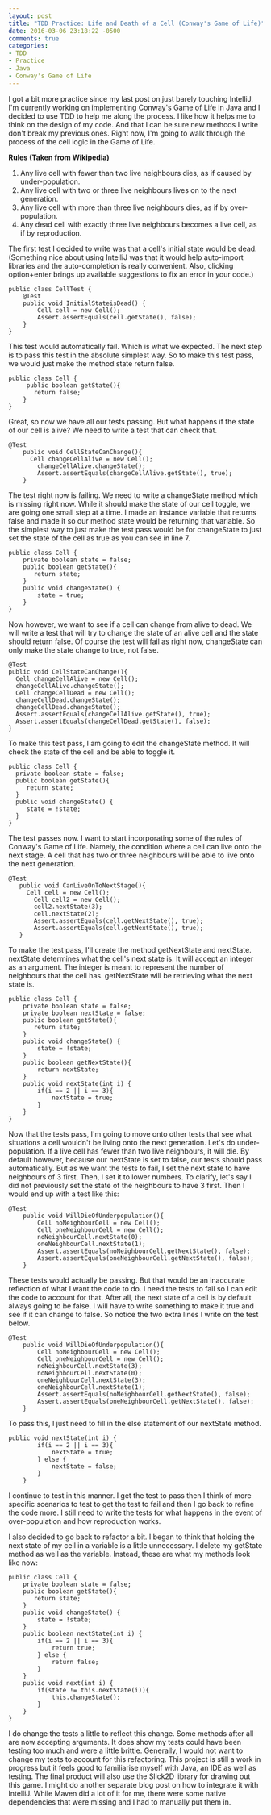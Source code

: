 ```yaml
---
layout: post
title: "TDD Practice: Life and Death of a Cell (Conway's Game of Life)"
date: 2016-03-06 23:18:22 -0500
comments: true
categories:
- TDD
- Practice
- Java
- Conway's Game of Life
---
```

I got a bit more practice since my last post on just barely touching IntelliJ. I'm currently working on implementing Conway's Game of Life in Java and I decided to use TDD to help me along the process. I like how it helps me to think on the design of my code. And that I can be sure new methods I write don't break my previous ones. Right now, I'm going to walk through the process of the cell logic in the Game of Life.

<strong>Rules (Taken from Wikipedia)</strong><br>
1) Any live cell with fewer than two live neighbours dies, as if caused by under-population.<br>
2) Any live cell with two or three live neighbours lives on to the next generation.<br>
3) Any live cell with more than three live neighbours dies, as if by over-population.<br>
4) Any dead cell with exactly three live neighbours becomes a live cell, as if by reproduction.

The first test I decided to write was that a cell's initial state would be dead. (Something nice about using IntelliJ was that it would help auto-import libraries and the auto-completion is really convenient. Also, clicking option+enter brings up available suggestions to fix an error in your code.)
```
public class CellTest {
    @Test
    public void InitialStateisDead() {
        Cell cell = new Cell();
        Assert.assertEquals(cell.getState(), false);
    }  
}
```
This test would automatically fail. Which is what we expected. The next step is to pass this test in the absolute simplest way. So to make this test pass, we would just make the method state return false.
```
public class Cell {
     public boolean getState(){
       return false;
    }
}
```
Great, so now we have all our tests passing. But what happens if the state of our cell is alive? We need to write a test that can check that.
```
@Test
    public void CellStateCanChange(){
      Cell changeCellAlive = new Cell();
        changeCellAlive.changeState();
        Assert.assertEquals(changeCellAlive.getState(), true);
    }
```
The test right now is failing. We need to write a changeState method which is missing right now. While it should make the state of our cell toggle, we are going one small step at a time. I made an instance variable that returns false and made it so our method state would be returning that variable. So the simplest way to just make the test pass would be for changeState to just set the state of the cell as true as you can see in line 7.
```
public class Cell {
    private boolean state = false;
    public boolean getState(){
       return state;
    }
    public void changeState() {
        state = true;
    }
}
```
Now however, we want to see if a cell can change from alive to dead. We will write a test that will try to change the state of an alive cell and the state should return false. Of course the test will fail as right now, changeState can only make the state change to true, not false.
```
@Test
public void CellStateCanChange(){
  Cell changeCellAlive = new Cell();
  changeCellAlive.changeState();
  Cell changeCellDead = new Cell();
  changeCellDead.changeState();
  changeCellDead.changeState();
  Assert.assertEquals(changeCellAlive.getState(), true);
  Assert.assertEquals(changeCellDead.getState(), false);
}
```
To make this test pass, I am going to edit the changeState method. It will check the state of the cell and be able to toggle it.
```
public class Cell {
  private boolean state = false;
  public boolean getState(){
     return state;
  }
  public void changeState() {
     state = !state;
  }
}
```
The test passes now. I want to start incorporating some of the rules of Conway's Game of Life. Namely, the condition where a cell can live onto the next stage. A cell that has two or three neighbours will be able to live onto the next generation.
```
@Test
   public void CanLiveOnToNextStage(){
     Cell cell = new Cell();
       Cell cell2 = new Cell();
       cell2.nextState(3);
       cell.nextState(2);
       Assert.assertEquals(cell.getNextState(), true);
       Assert.assertEquals(cell.getNextState(), true);
   }
```
To make the test pass, I'll create the method getNextState and nextState. nextState determines what the cell's next state is. It will accept an integer as an argument. The integer is meant to represent the number of neighbours that the cell has. getNextState will be retrieving what the next state is.
```
public class Cell {
    private boolean state = false;
    private boolean nextState = false;
    public boolean getState(){
       return state;
    }
    public void changeState() {
        state = !state;
    }
    public boolean getNextState(){
        return nextState;
    }
    public void nextState(int i) {
        if(i == 2 || i == 3){
            nextState = true;
        }
    }
}
```
Now that the tests pass, I'm going to move onto other tests that see what situations a cell wouldn't be living onto the next generation. Let's do under-population. If a live cell has fewer than two live neighbours, it will die. By default however, because our nextState is set to false, our tests should pass automatically. But as we want the tests to fail, I set the next state to have neighbours of 3 first. Then, I set it to lower numbers. To clarify, let's say I did not previously set the state of the neighbours to have 3 first. Then I would end up with a test like this:
```
@Test
    public void WillDieOfUnderpopulation(){
        Cell noNeighbourCell = new Cell();
        Cell oneNeighbourCell = new Cell();
        noNeighbourCell.nextState(0);
        oneNeighbourCell.nextState(1);
        Assert.assertEquals(noNeighbourCell.getNextState(), false);
        Assert.assertEquals(oneNeighbourCell.getNextState(), false);
    }
```
These tests would actually be passing. But that would be an inaccurate reflection of what I want the code to do. I need the tests to fail so I can edit the code to account for that. After all, the next state of a cell is by default always going to be false. I will have to write something to make it true and see if it can change to false. So notice the two extra lines I write on the test below.
```
@Test
    public void WillDieOfUnderpopulation(){
        Cell noNeighbourCell = new Cell();
        Cell oneNeighbourCell = new Cell();
        noNeighbourCell.nextState(3);
        noNeighbourCell.nextState(0);
        oneNeighbourCell.nextState(3);
        oneNeighbourCell.nextState(1);
        Assert.assertEquals(noNeighbourCell.getNextState(), false);
        Assert.assertEquals(oneNeighbourCell.getNextState(), false);
    }
```
To pass this, I just need to fill in the else statement of our nextState method.
```
public void nextState(int i) {
        if(i == 2 || i == 3){
            nextState = true;
        } else {
            nextState = false;
        }
    }
```
I continue to test in this manner. I get the test to pass then I think of more specific scenarios to test to get the test to fail and then I go back to refine the code more. I still need to write the tests for what happens in the event of over-population and how reproduction works.

I also decided to go back to refactor a bit. I began to think that holding the next state of my cell in a variable is a little unnecessary. I delete my getState method as well as the variable. Instead, these are what my methods look like now:
```
public class Cell {
    private boolean state = false;
    public boolean getState(){
       return state;
    }
    public void changeState() {
        state = !state;
    }
    public boolean nextState(int i) {
        if(i == 2 || i == 3){
            return true;
        } else {
            return false;
        }
    }
    public void next(int i) {
        if(state != this.nextState(i)){
            this.changeState();
        }
    }
}
```
I do change the tests a little to reflect this change. Some methods after all are now accepting arguments. It does show my tests could have been testing too much and were a little brittle. Generally, I would not want to change my tests to account for this refactoring. This project is still a work in progress but it feels good to familiarise myself with Java, an IDE as well as testing. The final product will also use the Slick2D library for drawing out this game. I might do another separate blog post on how to integrate it with IntelliJ. While Maven did a lot of it for me, there were some native dependencies that were missing and I had to manually put them in.
